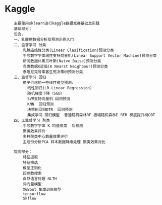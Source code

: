 # Kaggle
        主要使用sklearn进行kaggle数据竞赛基础及实践
        基础部分：
        包含， 
        一、乳腺癌数据分析及预测示例入门
        二、监督学习 分类
            乳腺癌线性分类(Linear Clasification)预测分类
            手写数字字体线性支持向量机(Linear Support Vector Machine)预测分类
            新闻数据朴素贝叶斯(Naive Baise)预测分类
            鸟类数据K近临(K Nearst Neighbour)预测分类
            泰坦尼克号乘客生死决策树预测分类
        三、监督学习 回归
            房子价格的一些线性模型预测:
              线性回归(LR Linear Regression) 
              随机梯度下降（SGD）
              SVM支持向量机 回归预测
              KNN  回归预测
              决策树回归DTR  回归预测
              集成学习 回归模型  普通随机森林RF 极端随机森林E RFR 梯度提升树GBT
        四、无监督学习 聚类
            手写数字字体 K-均值聚类  后预测
            聚类效果评价
            多种聚类中心数量效果评价
            主成份分析PCA 样本数据降维处理 聚类效果对比

        提高部分：
            特征提取
            特征筛选
            模型正则化
            超参数搜索
            自然语言处理 NLTH
            词向量模型 
            XGBoot 集成训练模型 
            tensorflow
            Skflow













